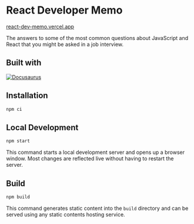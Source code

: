 # React Developer Memo

[react-dev-memo.vercel.app](https://react-dev-memo.vercel.app)

The answers to some of the most common questions about JavaScript and React that
you might be asked in a job interview.

## Built with

[![Docusaurus][Docusaurus-badge]][Docusaurus-url]

## Installation

```sh
npm ci
```

## Local Development

```sh
npm start
```

This command starts a local development server and opens up a browser window.
Most changes are reflected live without having to restart the server.

## Build

```sh
npm build
```

This command generates static content into the `build` directory and can be
served using any static contents hosting service.

[Docusaurus-badge]:
  https://img.shields.io/badge/Docusaurus-222?style=for-the-badge&logo=docusaurus
[Docusaurus-url]: https://docusaurus.io/
